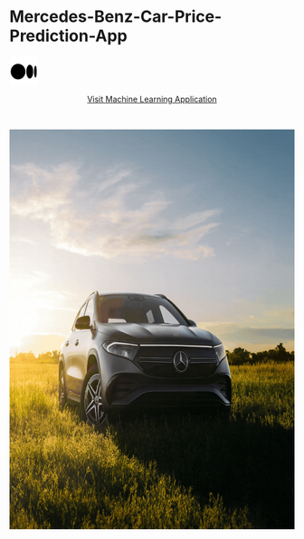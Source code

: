# Mercedes-Benz-Car-Price-Prediction-App

<p align="left">
<a href = "https://medium.datadriveninvestor.com/develop-and-deploy-streamlit-app-which-predicts-mercedes-benz-car-prices-on-heroku-platform-ffc783c05d96"><img height="50" width="50"src="https://github.com/Wyverical/Wyverical/blob/main/medium.PNG"/></a>
<p align="center">
<a href="https://mbcpp-app.herokuapp.com/" target="_blank">Visit Machine Learning Application</a>
</p>
<br>

<p align = "center">
<img height = "705" width = "706" src= "https://github.com/Wyverical/Mercedes-Benz-Car-Price-Prediction-App/blob/main/streamlitapp.gif"/></a>
</p>
